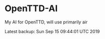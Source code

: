 # OpenTTD-AI
My AI for OpenTTD, will use primarily air

Latest backup: Sun Sep 15 09:44:01 UTC 2019
